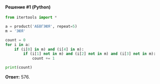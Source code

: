 #### Решение #1 (Python)
```python
from itertools import *

a = product('АБВГЭЮЯ', repeat=5)
m = 'ЭЮЯ'

count = 0
for i in a:
    if (i[0] in m) and (i[4] in m):
        if (i[1] not in m) and (i[2] not in m) and (i[3] not in m):
            count += 1

print(count)
```
**Ответ:** 576.

